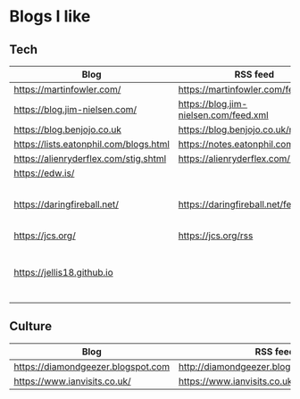 # Blogs I like

## Tech

| Blog                                   | RSS feed                                                     |   Notes   |
| -------------------------------------- | ------------------------------------------------------------ | --------- |
| https://martinfowler.com/              | https://martinfowler.com/feed.atom                           |           |
| https://blog.jim-nielsen.com/          | https://blog.jim-nielsen.com/feed.xml                        |           |
| https://blog.benjojo.co.uk             | https://blog.benjojo.co.uk/rss.xml                           |           |
| https://lists.eatonphil.com/blogs.html | https://notes.eatonphil.com/rss.xml                          |           |
| https://alienryderflex.com/stig.shtml  | https://alienryderflex.com/rss.xml                           |           |
| https://edw.is/                        |                                                              |           |
| https://daringfireball.net/            | https://daringfireball.net/feeds/main                        | John Gruber, father of markdown |
| https://jcs.org/                       | https://jcs.org/rss                                          | retro     |
| https://jellis18.github.io             |                                                              | Very clear explanations of itsy bitsy software concepts

## Culture

|                Blog                |                   RSS feed                 |  Notes  |
| ---------------------------------- | ------------------------------------------ | ------- |
| https://diamondgeezer.blogspot.com | http://diamondgeezer.blogspot.com/atom.xml | London  |
| https://www.ianvisits.co.uk/       | https://www.ianvisits.co.uk/articles/feed/ | London  |
